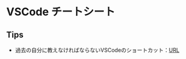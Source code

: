 # VSCode チートシート

## Tips

- 過去の自分に教えなければならないVSCodeのショートカット：[URL](https://qiita.com/rana_kualu/items/ea78200036fc80dce0a9)
